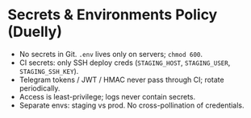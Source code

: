 # Secrets & Environments Policy (Duelly)
- No secrets in Git. `.env` lives only on servers; `chmod 600`.
- CI secrets: only SSH deploy creds (`STAGING_HOST`, `STAGING_USER`, `STAGING_SSH_KEY`).
- Telegram tokens / JWT / HMAC never pass through CI; rotate periodically.
- Access is least-privilege; logs never contain secrets.
- Separate envs: staging vs prod. No cross-pollination of credentials.
